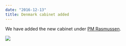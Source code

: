 ```yaml
---
date: "2016-12-13"
title: Denmark cabinet added
---
```


We have added the new cabinet under [PM Rasmussen](http://www.parlgov.org/explore/dnk/cabinet/2016-11-28/).

![](/images/parliament-european-union.jpg)
